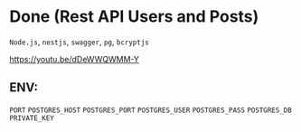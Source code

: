 # Done (Rest API Users and Posts)

`Node.js`, `nestjs`, `swagger`, `pg`, `bcryptjs`

https://youtu.be/dDeWWQWMM-Y

## ENV:

`PORT`
`POSTGRES_HOST`
`POSTGRES_PORT`
`POSTGRES_USER`
`POSTGRES_PASS`
`POSTGRES_DB`
`PRIVATE_KEY`

